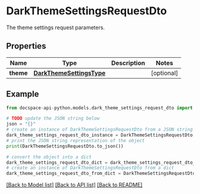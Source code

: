 # DarkThemeSettingsRequestDto
The theme settings request parameters.

## Properties

Name | Type | Description | Notes
------------ | ------------- | ------------- | -------------
**theme** | [**DarkThemeSettingsType**](DarkThemeSettingsType.md) |  | [optional] 

## Example

```python
from docspace-api-python.models.dark_theme_settings_request_dto import DarkThemeSettingsRequestDto

# TODO update the JSON string below
json = "{}"
# create an instance of DarkThemeSettingsRequestDto from a JSON string
dark_theme_settings_request_dto_instance = DarkThemeSettingsRequestDto.from_json(json)
# print the JSON string representation of the object
print(DarkThemeSettingsRequestDto.to_json())

# convert the object into a dict
dark_theme_settings_request_dto_dict = dark_theme_settings_request_dto_instance.to_dict()
# create an instance of DarkThemeSettingsRequestDto from a dict
dark_theme_settings_request_dto_from_dict = DarkThemeSettingsRequestDto.from_dict(dark_theme_settings_request_dto_dict)
```
[[Back to Model list]](../README.md#documentation-for-models) [[Back to API list]](../README.md#documentation-for-api-endpoints) [[Back to README]](../README.md)


